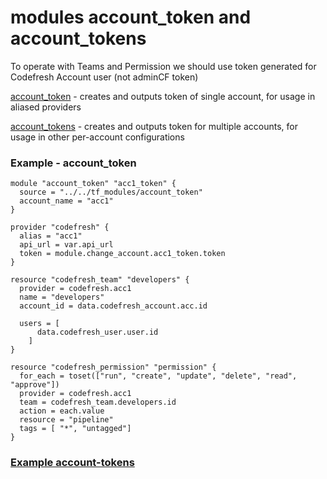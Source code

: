 # modules account_token and account_tokens

To operate with Teams and Permission we should use token generated for Codefresh Account user (not adminCF token)  


[account_token](../../tf_modules/account_token) - creates and outputs token of single account, for usage in aliased providers

[account_tokens](../../tf_modules/account_tokens) - creates and outputs token for multiple accounts, for usage in other per-account configurations

### Example - account_token
```hcl
module "account_token" "acc1_token" {
  source = "../../tf_modules/account_token"
  account_name = "acc1"
}

provider "codefresh" {
  alias = "acc1"
  api_url = var.api_url
  token = module.change_account.acc1_token.token
}

resource "codefresh_team" "developers" {
  provider = codefresh.acc1
  name = "developers"
  account_id = data.codefresh_account.acc.id

  users = [
      data.codefresh_user.user.id
    ]
}

resource "codefresh_permission" "permission" {
  for_each = toset(["run", "create", "update", "delete", "read", "approve"])
  provider = codefresh.acc1
  team = codefresh_team.developers.id
  action = each.value
  resource = "pipeline"
  tags = [ "*", "untagged"]
}

```

### [Example account-tokens](../../examples/account_tokens)